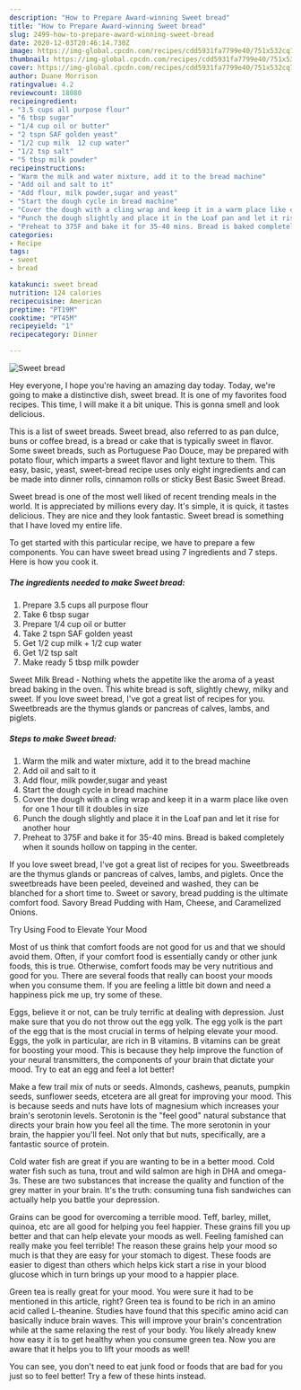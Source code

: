 ```yaml
---
description: "How to Prepare Award-winning Sweet bread"
title: "How to Prepare Award-winning Sweet bread"
slug: 2499-how-to-prepare-award-winning-sweet-bread
date: 2020-12-03T20:46:14.730Z
image: https://img-global.cpcdn.com/recipes/cdd5931fa7799e40/751x532cq70/sweet-bread-recipe-main-photo.jpg
thumbnail: https://img-global.cpcdn.com/recipes/cdd5931fa7799e40/751x532cq70/sweet-bread-recipe-main-photo.jpg
cover: https://img-global.cpcdn.com/recipes/cdd5931fa7799e40/751x532cq70/sweet-bread-recipe-main-photo.jpg
author: Duane Morrison
ratingvalue: 4.2
reviewcount: 18080
recipeingredient:
- "3.5 cups all purpose flour"
- "6 tbsp sugar"
- "1/4 cup oil or butter"
- "2 tspn SAF golden yeast"
- "1/2 cup milk  12 cup water"
- "1/2 tsp salt"
- "5 tbsp milk powder"
recipeinstructions:
- "Warm the milk and water mixture, add it to the bread machine"
- "Add oil and salt to it"
- "Add flour, milk powder,sugar and yeast"
- "Start the dough cycle in bread machine"
- "Cover the dough with a cling wrap and keep it in a warm place like oven for one 1 hour till it doubles in size"
- "Punch the dough slightly and place it in the Loaf pan and let it rise for another hour"
- "Preheat to 375F and bake it for 35-40 mins. Bread is baked completely when it sounds hollow on tapping in the center."
categories:
- Recipe
tags:
- sweet
- bread

katakunci: sweet bread 
nutrition: 124 calories
recipecuisine: American
preptime: "PT19M"
cooktime: "PT45M"
recipeyield: "1"
recipecategory: Dinner

---
```



![Sweet bread](https://img-global.cpcdn.com/recipes/cdd5931fa7799e40/751x532cq70/sweet-bread-recipe-main-photo.jpg)

Hey everyone, I hope you're having an amazing day today. Today, we're going to make a distinctive dish, sweet bread. It is one of my favorites food recipes. This time, I will make it a bit unique. This is gonna smell and look delicious.

This is a list of sweet breads. Sweet bread, also referred to as pan dulce, buns or coffee bread, is a bread or cake that is typically sweet in flavor. Some sweet breads, such as Portuguese Pao Douce, may be prepared with potato flour, which imparts a sweet flavor and light texture to them. This easy, basic, yeast, sweet-bread recipe uses only eight ingredients and can be made into dinner rolls, cinnamon rolls or sticky Best Basic Sweet Bread.

Sweet bread is one of the most well liked of recent trending meals in the world. It is appreciated by millions every day. It's simple, it is quick, it tastes delicious. They are nice and they look fantastic. Sweet bread is something that I have loved my entire life.


To get started with this particular recipe, we have to prepare a few components. You can have sweet bread using 7 ingredients and 7 steps. Here is how you cook it.

<!--inarticleads1-->

##### The ingredients needed to make Sweet bread:

1. Prepare 3.5 cups all purpose flour
1. Take 6 tbsp sugar
1. Prepare 1/4 cup oil or butter
1. Take 2 tspn SAF golden yeast
1. Get 1/2 cup milk + 1/2 cup water
1. Get 1/2 tsp salt
1. Make ready 5 tbsp milk powder


Sweet Milk Bread - Nothing whets the appetite like the aroma of a yeast bread baking in the oven. This white bread is soft, slightly chewy, milky and sweet. If you love sweet bread, I&#39;ve got a great list of recipes for you. Sweetbreads are the thymus glands or pancreas of calves, lambs, and piglets. 

<!--inarticleads2-->

##### Steps to make Sweet bread:

1. Warm the milk and water mixture, add it to the bread machine
1. Add oil and salt to it
1. Add flour, milk powder,sugar and yeast
1. Start the dough cycle in bread machine
1. Cover the dough with a cling wrap and keep it in a warm place like oven for one 1 hour till it doubles in size
1. Punch the dough slightly and place it in the Loaf pan and let it rise for another hour
1. Preheat to 375F and bake it for 35-40 mins. Bread is baked completely when it sounds hollow on tapping in the center.


If you love sweet bread, I&#39;ve got a great list of recipes for you. Sweetbreads are the thymus glands or pancreas of calves, lambs, and piglets. Once the sweetbreads have been peeled, deveined and washed, they can be blanched for a short time to. Sweet or savory, bread pudding is the ultimate comfort food. Savory Bread Pudding with Ham, Cheese, and Caramelized Onions. 

Try Using Food to Elevate Your Mood


Most of us think that comfort foods are not good for us and that we should avoid them. Often, if your comfort food is essentially candy or other junk foods, this is true. Otherwise, comfort foods may be very nutritious and good for you. There are several foods that really can boost your moods when you consume them. If you are feeling a little bit down and need a happiness pick me up, try some of these.

Eggs, believe it or not, can be truly terrific at dealing with depression. Just make sure that you do not throw out the egg yolk. The egg yolk is the part of the egg that is the most crucial in terms of helping elevate your mood. Eggs, the yolk in particular, are rich in B vitamins. B vitamins can be great for boosting your mood. This is because they help improve the function of your neural transmitters, the components of your brain that dictate your mood. Try to eat an egg and feel a lot better!

Make a few trail mix of nuts or seeds. Almonds, cashews, peanuts, pumpkin seeds, sunflower seeds, etcetera are all great for improving your mood. This is because seeds and nuts have lots of magnesium which increases your brain's serotonin levels. Serotonin is the "feel good" natural substance that directs your brain how you feel all the time. The more serotonin in your brain, the happier you'll feel. Not only that but nuts, specifically, are a fantastic source of protein.

Cold water fish are great if you are wanting to be in a better mood. Cold water fish such as tuna, trout and wild salmon are high in DHA and omega-3s. These are two substances that increase the quality and function of the grey matter in your brain. It's the truth: consuming tuna fish sandwiches can actually help you battle your depression. 

Grains can be good for overcoming a terrible mood. Teff, barley, millet, quinoa, etc are all good for helping you feel happier. These grains fill you up better and that can help elevate your moods as well. Feeling famished can really make you feel terrible! The reason these grains help your mood so much is that they are easy for your stomach to digest. These foods are easier to digest than others which helps kick start a rise in your blood glucose which in turn brings up your mood to a happier place.

Green tea is really great for your mood. You were sure it had to be mentioned in this article, right? Green tea is found to be rich in an amino acid called L-theanine. Studies have found that this specific amino acid can basically induce brain waves. This will improve your brain's concentration while at the same relaxing the rest of your body. You likely already knew how easy it is to get healthy when you consume green tea. Now you are aware that it helps you to lift your moods as well!

You can see, you don't need to eat junk food or foods that are bad for you just so to feel better! Try  a few  of  these  hints  instead.

